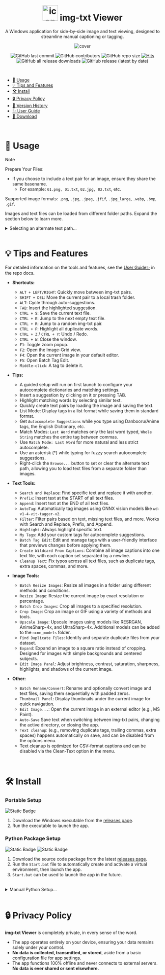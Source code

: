 <h1 align="center"><img src="https://github.com/Nenotriple/img-txt_viewer/assets/70049990/8342e197-25c7-4e78-a27d-38daa79b4330" alt="icon" width="50"> img-txt Viewer</h1>
<p align="center">A Windows application for side-by-side image and text viewing, designed to streamline manual captioning or tagging.</p>
<p align="center"><img src="https://github.com/user-attachments/assets/56bd9a8b-e74c-4b44-b147-31390e82671d" alt="cover"></p>


<div align="center">


![GitHub last commit](https://img.shields.io/github/last-commit/Nenotriple/img-txt_viewer)
![GitHub contributors](https://img.shields.io/github/contributors/Nenotriple/img-txt_viewer)
![GitHub repo size](https://img.shields.io/github/repo-size/Nenotriple/img-txt_viewer)
[![Hits](https://hits.seeyoufarm.com/api/count/incr/badge.svg?url=https%3A%2F%2Fgithub.com%2FNenotriple%2Fimg-txt_viewer&count_bg=%2379C83D&title_bg=%23555555&icon=&icon_color=%23E7E7E7&title=hits&edge_flat=false)](https://hits.seeyoufarm.com)
![GitHub all release downloads](https://img.shields.io/github/downloads/Nenotriple/img-txt_viewer/total)
![GitHub release (latest by date)](https://img.shields.io/github/v/release/Nenotriple/img-txt_viewer)


</div>


<br>


- [📝 Usage](#-usage)
- [💡 Tips and Features](#-tips-and-features)
- [🛠️ Install](#-install)
- [🔒 Privacy Policy](#-privacy-policy)
- [📜 Version History](https://github.com/Nenotriple/img-txt_viewer/blob/main/docs/Changelog.md)
- [✨ User Guide](https://github.com/Nenotriple/img-txt_viewer/blob/main/docs/User_Guide.md)
- [💾 Download](https://github.com/Nenotriple/img-txt_viewer/releases?q=executable&expanded=true)


<br>


# 📝 Usage


> [!NOTE]
>
> Prepare Your Files:
>
> - If you choose to include a text pair for an image, ensure they share the same basename.
>   - For example: `01.png, 01.txt`, `02.jpg, 02.txt`, etc.
>
> Supported image formats: `.png`, `.jpg`, `.jpeg`, `.jfif`, `.jpg_large`, `.webp`, `.bmp`, `.gif`.


Images and text files can be loaded from different folder paths. Expand the section below to learn more.


<details>


  <summary>Selecting an alternate text path...</summary>


---


By default, text files are loaded from the selected directory. To load text files from a different path:

1. Select a directory as usual.
2. Right-click the `Browse...` button and choose `Set Text File Path`.
3. When an alternate path is chosen, a blue indicator appears to the left of the directory entry. Hover over the indicator to view the selected text path.


<br>


Example folder structures:
```
.
└── dataset/
    ├── 01.png
    ├── 01.txt
    ├── 02.jpg
    └── 02.txt
```
*(Images and text files in same folder)*

```
.
└── dataset/
    ├── images/
    │   ├── 01.png
    │   └── 02.jpg
    └── captions/
        ├── 01.txt
        └── 02.txt
```
*(Images and text files in separate folder)*


</details>


<br>


# 💡 Tips and Features

For detailed information on the tools and features, see the [User Guide✨](https://github.com/Nenotriple/img-txt_viewer/blob/main/docs/User_Guide.md) in the repo docs.

- **Shortcuts:**
  - `ALT + LEFT/RIGHT`: Quickly move between img-txt pairs.
  - `SHIFT + DEL`: Move the current pair to a local trash folder.
  - `ALT`: Cycle through auto-suggestions.
  - `TAB`: Insert the highlighted suggestion.
  - `CTRL + S`: Save the current text file.
  - `CTRL + E`: Jump to the next empty text file.
  - `CTRL + R`: Jump to a random img-txt pair.
  - `CTRL + F`: Highlight all duplicate words.
  - `CTRL + Z` / `CTRL + Y`: Undo / Redo.
  - `CTRL + W`: Close the window.
  - `F1`: Toggle zoom popup.
  - `F2`: Open the Image-Grid view.
  - `F4`: Open the current image in your default editor.
  - `F5`: Open Batch Tag Edit.
  - `Middle-click`: A tag to delete it.

- **Tips:**
  - A guided setup will run on first launch to configure your autocomplete dictionaries and matching settings.
  - Insert a suggestion by clicking on it or pressing TAB.
  - Highlight matching words by selecting similar text.
  - Quickly create text pairs by loading the image and saving the text.
  - List Mode: Display tags in a list format while saving them in standard format.
  - Get `Autocomplete Suggestions` while you type using Danbooru/Anime tags, the English Dictionary, etc.
  - Match Modes: `Last Word` matches only the last word typed, `Whole String` matches the entire tag between commas.
  - Use `Match Mode: Last Word` for more natural and less strict autocomplete.
  - Use an asterisk (*) while typing for fuzzy search autocomplete suggestions.
  - Right-click the `Browse...` button to set or clear the alternate text path, allowing you to load text files from a separate folder than images.

- **Text Tools:**
  - `Search and Replace`: Find specific text and replace it with another.
  - `Prefix`: Insert text at the START of all text files.
  - `Append`: Insert text at the END of all text files.
  - `AutoTag`: Automatically tag images using ONNX vision models like `wd-v1-4-vit-tagger-v2`.
  - `Filter`: Filter pairs based on text, missing text files, and more. Works with Search and Replace, Prefix, and Append.
  - `Highlight`: Always highlight specific text.
  - `My Tags`: Add your custom tags for autocomplete suggestions.
  - `Batch Tag Edit`: Edit and manage tags with a user-friendly interface that previews changes before applying them.
  - `Create Wildcard From Captions`: Combine all image captions into one text file, with each caption set separated by a newline.
  - `Cleanup Text`: Fix typos across all text files, such as duplicate tags, extra spaces, commas, and more.

- **Image Tools:**
  - `Batch Resize Images`: Resize all images in a folder using different methods and conditions.
  - `Resize Image`: Resize the current image by exact resolution or percentage.
  - `Batch Crop Images`: Crop all images to a specified resolution.
  - `Crop Image`: Crop an image or GIF using a variety of methods and tools.
  - `Upscale Image`: Upscale images using models like RESRGAN, AnimeSharp-4x, and UltraSharp-4x. Additional models can be added to the `ncnn_models` folder.
  - `Find Duplicate Files`: Identify and separate duplicate files from your dataset.
  - `Expand`: Expand an image to a square ratio instead of cropping. Designed for images with simple backgrounds and centered subjects.
  - `Edit Image Panel`: Adjust brightness, contrast, saturation, sharpness, highlights, and shadows of the current image.

- **Other:**
  - `Batch Rename/Convert`: Rename and optionally convert image and text files, saving them sequentially with padded zeros.
  - `Thumbnail Panel`: Display thumbnails under the current image for quick navigation.
  - `Edit Image...`: Open the current image in an external editor (e.g., MS Paint).
  - `Auto-Save` Save text when switching between img-txt pairs, changing the active directory, or closing the app.
  - `Text cleanup`: (e.g., removing duplicate tags, trailing commas, extra spaces) happens automatically on save, and can be disabled from the options menu.
  - Text cleanup is optimized for CSV-format captions and can be disabled via the Clean-Text option in the menu.


<br>


# 🛠 Install
### Portable Setup
![Static Badge](https://img.shields.io/badge/Windows-gray)

1. Download the Windows executable from the [releases page](https://github.com/Nenotriple/img-txt_viewer/releases?q=executable&expanded=true).
2. Run the executable to launch the app.


### Python Package Setup
![Static Badge](https://img.shields.io/badge/git-gray) ![Static Badge](https://img.shields.io/badge/Windows-Python_3.10%2B-green)

1. Download the source code package from the latest [releases page](https://github.com/Nenotriple/img-txt_viewer/releases?q=executable&expanded=true).
2. Run the `Start.bat` file to automatically create and activate a virtual environment, then launch the app.
3. `Start.bat` can be used to launch the app in the future.


<br>


<details>


  <summary>Manual Python Setup...</summary>


![Static Badge](https://img.shields.io/badge/git-gray) ![Static Badge](https://img.shields.io/badge/Windows-Python_3.10%2B-green)


<br>


1. **Clone the repository:**
```
git clone https://github.com/Nenotriple/img-txt_viewer.git
```


3. **Navigate into the project directory:**
```
cd img-txt_viewer`
```


5. **Create and activate a virtual environment:**
```
python -m venv venv
venv\Scripts\activate
```


6. **Install the required dependencies:**
```
pip install -r requirements.txt
```


7. **Launch the app:**
```
python img-txt_viewer.py
```


</details>


<br>


# 🔒 Privacy Policy

**img-txt Viewer** is completely private, in every sense of the word.
- The app operates entirely on your device, ensuring your data remains solely under your control.
- **No data is collected, transmitted, or stored**, aside from a basic configuration file for app settings.
- The app functions 100% offline and never connects to external servers. **No data is ever shared or sent elsewhere.**
